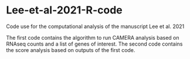 # Lee-et-al-2021-R-code
Code use for the computational analysis of the manuscript Lee et al. 2021

The first code contains the algorithm to run CAMERA analysis based on RNAseq counts and a list of genes of interest.
The second code contains the score analysis based on outputs of the first code.

